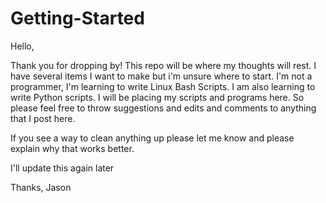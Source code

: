 # Getting-Started

Hello,

Thank you for dropping by! 
This repo will be where my thoughts will rest. I have several items I want to make but i'm unsure where to start.
I'm not a programmer, I'm learning to write Linux Bash Scripts. I am also learning to write Python scripts. I will be placing my scripts and programs here. So please feel free to throw suggestions and edits and comments to anything that I post here. 
    
If you see a way to clean anything up please let me know and please explain why that works better. 
    
    
I'll update this again later

Thanks,
Jason
